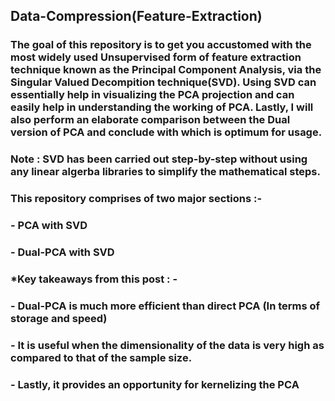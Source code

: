## Data-Compression(Feature-Extraction)
### The goal of this repository is to get you accustomed with the most widely used Unsupervised form of feature extraction technique known as the Principal Component Analysis, via the Singular Valued Decompition technique(SVD). Using SVD can essentially help in visualizing the PCA projection and can easily help in understanding the working of PCA.  Lastly, I will also perform an elaborate comparison between the Dual version of PCA and conclude with which is optimum for usage.
### Note : SVD has been carried out step-by-step without using any linear algerba libraries to simplify the mathematical steps.
### This repository comprises of two major sections :-
### - PCA with SVD 
### - Dual-PCA with SVD
### *Key takeaways from this post : -
### - Dual-PCA is much more efficient than direct PCA (In terms of storage and speed)
### - It is useful when the dimensionality of the data is very high as compared to that of the sample size.
### - Lastly, it provides an opportunity for kernelizing the PCA
